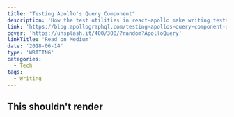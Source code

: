 ```yaml
---
title: "Testing Apollo's Query Component"
description: 'How the test utilities in react-apollo make writing tests a breeze'
link: 'https://blog.apollographql.com/testing-apollos-query-component-d575dc642e04'
cover: 'https://unsplash.it/400/300/?random?ApolloQuery'
linkTitle: 'Read on Medium'
date: '2018-06-14'
type: 'WRITING'
categories:
  - Tech
tags:
  - Writing
---
```


## This shouldn't render
